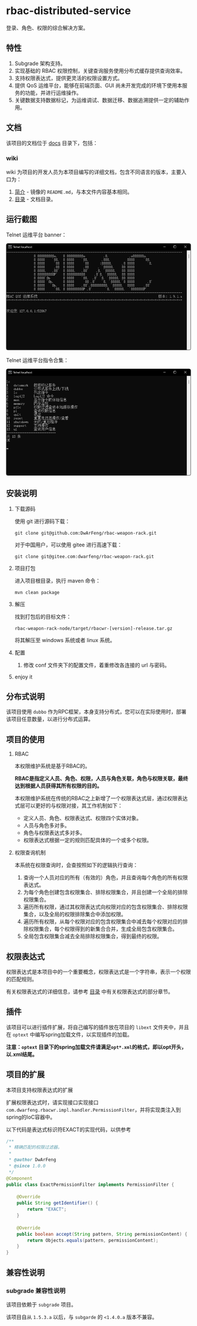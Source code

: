 # rbac-distributed-service

登录、角色、权限的综合解决方案。

## 特性

1. Subgrade 架构支持。
2. 实现基础的 RBAC 权限控制，关键查询服务使用分布式缓存提供查询效率。
3. 支持权限表达式，提供更灵活的权限设置方式。
4. 提供 QoS 运维平台，能够在前端页面、GUI 尚未开发完成的环境下使用本服务的功能，并进行运维操作。
5. 关键数据支持数据标记，为运维调试、数据迁移、数据追溯提供一定的辅助作用。

## 文档

该项目的文档位于 [docs](./docs) 目录下，包括：

### wiki

wiki 为项目的开发人员为本项目编写的详细文档，包含不同语言的版本，主要入口为：

1. [简介](docs/wiki/zh-CN/Introduction.md) - 镜像的 `README.md`，与本文件内容基本相同。
2. [目录](docs/wiki/zh-CN/Contents.md) - 文档目录。

## 运行截图

Telnet 运维平台 banner：

![Telnet 运维平台 banner](./docs/wiki/zh-CN/images/TelqosBanner.png "Telnet 运维平台 banner")

Telnet 运维平台指令合集：

![Telnet 运维平台指令合集](./docs/wiki/zh-CN/images/TelqosCommands.png "Telnet 运维平台指令合集")

## 安装说明

1. 下载源码

   使用 git 进行源码下载：

   ```shell
   git clone git@github.com:DwArFeng/rbac-weapon-rack.git
   ```

   对于中国用户，可以使用 gitee 进行高速下载：

   ```shell
   git clone git@gitee.com:dwarfeng/rbac-weapon-rack.git
   ```

2. 项目打包

   进入项目根目录，执行 maven 命令：

   ```shell
   mvn clean package
   ```

3. 解压

   找到打包后的目标文件：

   ```
   rbac-weapon-rack-node/target/rbacwr-[version]-release.tar.gz
   ```

   将其解压至 windows 系统或者 linux 系统。

4. 配置

   1. 修改 conf 文件夹下的配置文件，着重修改各连接的 url 与密码。

5. enjoy it

## 分布式说明

该项目使用 `dubbo` 作为RPC框架，本身支持分布式，您可以在实际使用时，部署该项目任意数量，以进行分布式运算。

## 项目的使用

1. RBAC

   本权限维护系统是基于RBAC的。

   **RBAC是指定义人员、角色、权限，人员与角色关联，角色与权限关联，最终达到根据人员获得其所有权限的目的。**

   本权限维护系统在传统的RBAC之上新增了一个权限表达式层，通过权限表达式层可以更好的与权限对接，其工作机制如下：

   - 定义人员、角色、权限表达式、权限四个实体对象。
   - 人员与角色多对多。
   - 角色与权限表达式多对多。
   - 权限表达式根据一定的规则匹配具体的一个或多个权限。

2. 权限查询机制

   本系统在权限查询时，会查按照如下的逻辑执行查询：

   1. 查询一个人员对应的所有（有效的）角色，并且查询每个角色的所有权限表达式。
   2. 为每个角色创建包含权限集合、排除权限集合，并且创建一个全局的排除权限集合。
   3. 遍历所有权限，通过其权限表达式向权限对应的包含权限集合、排除权限集合，以及全局的权限排除集合中添加权限。
   4. 遍历所有权限，从每个权限对应的包含权限集合中减去每个权限对应的排除权限集合，每个权限得到的新集合合并，生成全局包含权限集合。
   5. 全局包含权限集合减去全局排除权限集合，得到最终的权限。

## 权限表达式

权限表达式是本项目中的一个重要概念，权限表达式是一个字符串，表示一个权限的匹配规则。

有关权限表达式的详细信息，请参考 [目录](docs/wiki/zh-CN/Contents.md) 中有关权限表达式的部分章节。

## 插件

该项目可以进行插件扩展，将自己编写的插件放在项目的 `libext` 文件夹中，并且在 `optext` 中编写spring加载文件，以实现插件的加载。

**注意：`optext` 目录下的spring加载文件请满足`opt*.xml`的格式，即以opt开头，以.xml结尾。**

## 项目的扩展

本项目支持权限表达式的扩展

扩展权限表达式时，请实现接口实现接口
`com.dwarfeng.rbacwr.impl.handler.PermissionFilter`，并将实现类注入到spring的IoC容器中。

以下代码是表达式标识符EXACT的实现代码，以供参考

```java
/**
 * 精确匹配的权限过滤器。
 *
 * @author DwArFeng
 * @since 1.0.0
 */
@Component
public class ExactPermissionFilter implements PermissionFilter {

    @Override
    public String getIdentifier() {
        return "EXACT";
    }

    @Override
    public boolean accept(String pattern, String permissionContent) {
        return Objects.equals(pattern, permissionContent);
    }
}
```

## 兼容性说明

### subgrade 兼容性说明

该项目依赖于 `subgrade` 项目。

该项目自从 `1.5.3.a` 以后，与 `subgarde` 的 `<1.4.0.a` 版本不兼容。
